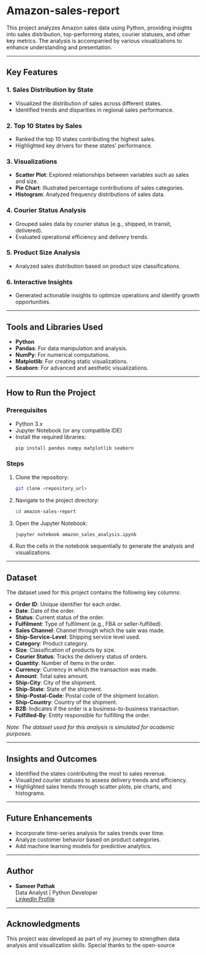 # Amazon-sales-report
This project analyzes Amazon sales data using Python, providing insights into sales distribution, top-performing states, courier statuses, and other key metrics. The analysis is accompanied by various visualizations to enhance understanding and presentation.

---

## Key Features

### 1. **Sales Distribution by State**
- Visualized the distribution of sales across different states.
- Identified trends and disparities in regional sales performance.

### 2. **Top 10 States by Sales**
- Ranked the top 10 states contributing the highest sales.
- Highlighted key drivers for these states' performance.

### 3. **Visualizations**
- **Scatter Plot**: Explored relationships between variables such as sales and size.
- **Pie Chart**: Illustrated percentage contributions of sales categories.
- **Histogram**: Analyzed frequency distributions of sales data.

### 4. **Courier Status Analysis**
- Grouped sales data by courier status (e.g., shipped, in transit, delivered).
- Evaluated operational efficiency and delivery trends.

### 5. **Product Size Analysis**
- Analyzed sales distribution based on product size classifications.

### 6. **Interactive Insights**
- Generated actionable insights to optimize operations and identify growth opportunities.

---

## Tools and Libraries Used
- **Python**
- **Pandas**: For data manipulation and analysis.
- **NumPy**: For numerical computations.
- **Matplotlib**: For creating static visualizations.
- **Seaborn**: For advanced and aesthetic visualizations.

---

## How to Run the Project

### Prerequisites
- Python 3.x
- Jupyter Notebook (or any compatible IDE)
- Install the required libraries:
  ```bash
  pip install pandas numpy matplotlib seaborn
  ```

### Steps
1. Clone the repository:
   ```bash
   git clone <repository_url>
   ```
2. Navigate to the project directory:
   ```bash
   cd amazon-sales-report
   ```
3. Open the Jupyter Notebook:
   ```bash
   jupyter notebook amazon_sales_analysis.ipynb
   ```
4. Run the cells in the notebook sequentially to generate the analysis and visualizations.

---

## Dataset
The dataset used for this project contains the following key columns:
- **Order ID**: Unique identifier for each order.
- **Date**: Date of the order.
- **Status**: Current status of the order.
- **Fulfilment**: Type of fulfilment (e.g., FBA or seller-fulfilled).
- **Sales Channel**: Channel through which the sale was made.
- **Ship-Service-Level**: Shipping service level used.
- **Category**: Product category.
- **Size**: Classification of products by size.
- **Courier Status**: Tracks the delivery status of orders.
- **Quantity**: Number of items in the order.
- **Currency**: Currency in which the transaction was made.
- **Amount**: Total sales amount.
- **Ship-City**: City of the shipment.
- **Ship-State**: State of the shipment.
- **Ship-Postal-Code**: Postal code of the shipment location.
- **Ship-Country**: Country of the shipment.
- **B2B**: Indicates if the order is a business-to-business transaction.
- **Fulfilled-By**: Entity responsible for fulfilling the order.

*Note: The dataset used for this analysis is simulated for academic purposes.*

---

## Insights and Outcomes
- Identified the states contributing the most to sales revenue.
- Visualized courier statuses to assess delivery trends and efficiency.
- Highlighted sales trends through scatter plots, pie charts, and histograms.

---

## Future Enhancements
- Incorporate time-series analysis for sales trends over time.
- Analyze customer behavior based on product categories.
- Add machine learning models for predictive analytics.

---

## Author
- **Sameer Pathak**  
  Data Analyst | Python Developer  
  [LinkedIn Profile](https://www.linkedin.com/in/sameer-pathak-8aa33727b/)  

---

## Acknowledgments
This project was developed as part of my journey to strengthen data analysis and visualization skills. Special thanks to the open-source

